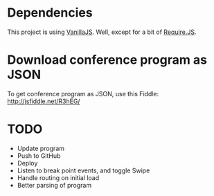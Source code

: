 # Dependencies

This project is using [VanillaJS][]. Well, except for a bit of [Require.JS][].

[VanillaJS]: http://vanilla-js.com/
[Require.JS]: http://requirejs.org/


# Download conference program as JSON

To get conference program as JSON, use this Fiddle:
http://jsfiddle.net/R3hEG/


# TODO

* Update program
* Push to GitHub
* Deploy
* Listen to break point events, and toggle Swipe
* Handle routing on initial load
* Better parsing of program
